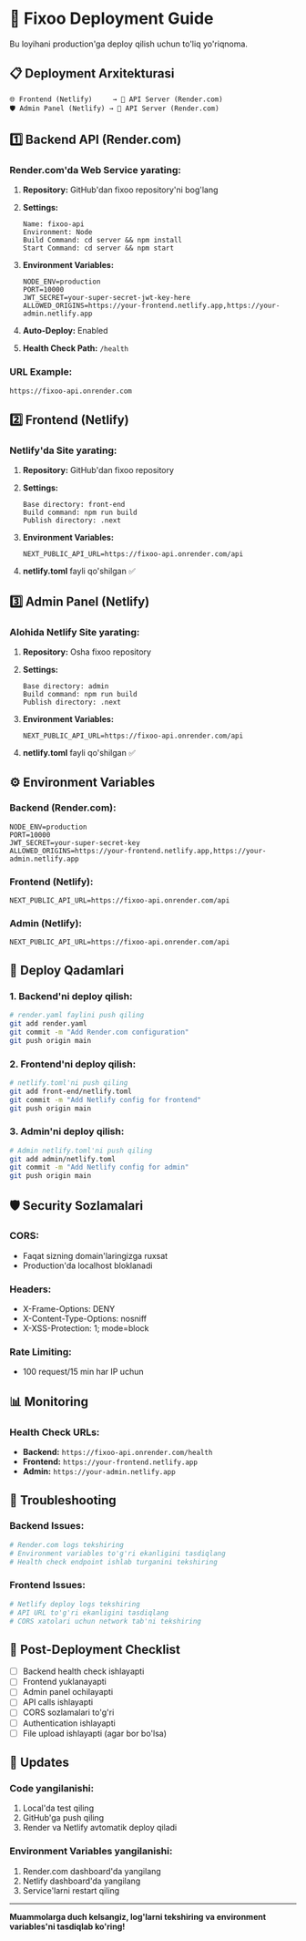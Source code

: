 # 🚀 Fixoo Deployment Guide

Bu loyihani production'ga deploy qilish uchun to'liq yo'riqnoma.

## 📋 Deployment Arxitekturasi

```
🌐 Frontend (Netlify)     → 🔗 API Server (Render.com)
🛡️ Admin Panel (Netlify) → 🔗 API Server (Render.com)
```

## 1️⃣ Backend API (Render.com)

### Render.com'da Web Service yarating:

1. **Repository:** GitHub'dan fixoo repository'ni bog'lang
2. **Settings:**
   ```
   Name: fixoo-api
   Environment: Node
   Build Command: cd server && npm install
   Start Command: cd server && npm start
   ```

3. **Environment Variables:**
   ```
   NODE_ENV=production
   PORT=10000
   JWT_SECRET=your-super-secret-jwt-key-here
   ALLOWED_ORIGINS=https://your-frontend.netlify.app,https://your-admin.netlify.app
   ```

4. **Auto-Deploy:** Enabled
5. **Health Check Path:** `/health`

### URL Example:
```
https://fixoo-api.onrender.com
```

## 2️⃣ Frontend (Netlify)

### Netlify'da Site yarating:

1. **Repository:** GitHub'dan fixoo repository
2. **Settings:**
   ```
   Base directory: front-end
   Build command: npm run build
   Publish directory: .next
   ```

3. **Environment Variables:**
   ```
   NEXT_PUBLIC_API_URL=https://fixoo-api.onrender.com/api
   ```

4. **netlify.toml** fayli qo'shilgan ✅

## 3️⃣ Admin Panel (Netlify)

### Alohida Netlify Site yarating:

1. **Repository:** Osha fixoo repository
2. **Settings:**
   ```
   Base directory: admin
   Build command: npm run build
   Publish directory: .next
   ```

3. **Environment Variables:**
   ```
   NEXT_PUBLIC_API_URL=https://fixoo-api.onrender.com/api
   ```

4. **netlify.toml** fayli qo'shilgan ✅

## ⚙️ Environment Variables

### Backend (Render.com):
```env
NODE_ENV=production
PORT=10000
JWT_SECRET=your-super-secret-key
ALLOWED_ORIGINS=https://your-frontend.netlify.app,https://your-admin.netlify.app
```

### Frontend (Netlify):
```env
NEXT_PUBLIC_API_URL=https://fixoo-api.onrender.com/api
```

### Admin (Netlify):
```env
NEXT_PUBLIC_API_URL=https://fixoo-api.onrender.com/api
```

## 🔧 Deploy Qadamlari

### 1. Backend'ni deploy qilish:
```bash
# render.yaml faylini push qiling
git add render.yaml
git commit -m "Add Render.com configuration"
git push origin main
```

### 2. Frontend'ni deploy qilish:
```bash
# netlify.toml'ni push qiling
git add front-end/netlify.toml
git commit -m "Add Netlify config for frontend"
git push origin main
```

### 3. Admin'ni deploy qilish:
```bash
# Admin netlify.toml'ni push qiling
git add admin/netlify.toml
git commit -m "Add Netlify config for admin"
git push origin main
```

## 🛡️ Security Sozlamalari

### CORS:
- Faqat sizning domain'laringizga ruxsat
- Production'da localhost bloklanadi

### Headers:
- X-Frame-Options: DENY
- X-Content-Type-Options: nosniff
- X-XSS-Protection: 1; mode=block

### Rate Limiting:
- 100 request/15 min har IP uchun

## 📊 Monitoring

### Health Check URLs:
- **Backend:** `https://fixoo-api.onrender.com/health`
- **Frontend:** `https://your-frontend.netlify.app`
- **Admin:** `https://your-admin.netlify.app`

## 🚨 Troubleshooting

### Backend Issues:
```bash
# Render.com logs tekshiring
# Environment variables to'g'ri ekanligini tasdiqlang
# Health check endpoint ishlab turganini tekshiring
```

### Frontend Issues:
```bash
# Netlify deploy logs tekshiring
# API URL to'g'ri ekanligini tasdiqlang
# CORS xatolari uchun network tab'ni tekshiring
```

## 📝 Post-Deployment Checklist

- [ ] Backend health check ishlayapti
- [ ] Frontend yuklanayapti
- [ ] Admin panel ochilayapti
- [ ] API calls ishlayapti
- [ ] CORS sozlamalari to'g'ri
- [ ] Authentication ishlayapti
- [ ] File upload ishlayapti (agar bor bo'lsa)

## 🔄 Updates

### Code yangilanishi:
1. Local'da test qiling
2. GitHub'ga push qiling
3. Render va Netlify avtomatik deploy qiladi

### Environment Variables yangilanishi:
1. Render.com dashboard'da yangilang
2. Netlify dashboard'da yangilang
3. Service'larni restart qiling

---

**Muammolarga duch kelsangiz, log'larni tekshiring va environment variables'ni tasdiqlab ko'ring!** 